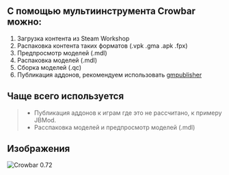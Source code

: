 ## С помощью мультиинструмента Crowbar можно:

1. Загрузка контента из Steam Workshop
2. Распаковка контента таких форматов (.vpk .gma .apk .fpx)
3. Предпросмотр моделей (.mdl)
4. Распаковка моделей (.mdl)
5. Сборка моделей (.qc)
6. Публикация аддонов, рекомендуем использовать [gmpublisher][tool gmpublisher]

<!-- Основный ссылки -->
[tool gmpublisher]: https://github.com/WilliamVenner/gmpublisher/releases

## Чаще всего используется
> - Публикация аддонов к играм где это не рассчитано, к примеру JBMod. <br>
> - Расспаковка моделей и предпросмотр моделей (.mdl)

## Изображения
![Crowbar 0.72][img crowbar]

<!-- Картинки -->
[img crowbar]: https://user-images.githubusercontent.com/30258996/224700892-4b258333-444f-46e3-b0aa-f3390ccc4800.png